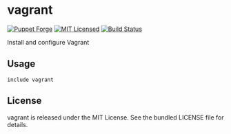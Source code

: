 vagrant
==============

[![Puppet Forge](https://img.shields.io/puppetforge/v/halyard/vagrant.svg)](https://forge.puppetlabs.com/halyard/vagrant)
[![MIT Licensed](https://img.shields.io/badge/license-MIT-green.svg)](https://tldrlegal.com/license/mit-license)
[![Build Status](https://img.shields.io/circleci/project/halyard/puppet-vagrant/master.svg)](https://circleci.com/gh/halyard/puppet-vagrant)

Install and configure Vagrant

## Usage

```puppet
include vagrant
```

## License

vagrant is released under the MIT License. See the bundled LICENSE file for details.

